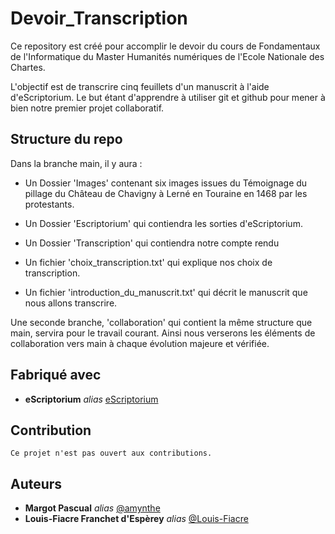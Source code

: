 # Devoir_Transcription

Ce repository est créé pour accomplir le devoir du cours de Fondamentaux de l'Informatique du Master Humanités numériques de l'Ecole Nationale des Chartes.


L'objectif est de transcrire cinq feuillets d'un manuscrit à l'aide d'eScriptorium.
Le but étant d'apprendre à utiliser git et github pour mener à bien notre premier projet collaboratif.

## Structure du repo

Dans la branche main, il y aura : 

 - Un Dossier 'Images' contenant six images issues du Témoignage du pillage du Château de Chavigny à Lerné en Touraine en 1468 par les protestants.

 - Un Dossier 'Escriptorium' qui contiendra les sorties d'eScriptorium.

 - Un Dossier 'Transcription' qui contiendra notre compte rendu

 - Un fichier 'choix_transcription.txt' qui explique nos choix de transcription.
  
 - Un fichier 'introduction_du_manuscrit.txt' qui décrit le manuscrit que nous allons transcrire.


Une seconde branche, 'collaboration' qui contient la même structure que main, servira pour le travail courant. Ainsi nous verserons les éléments de collaboration vers main à chaque évolution majeure et vérifiée.

## Fabriqué avec

* **eScriptorium** _alias_ [eScriptorium](https://escriptorium.inria.fr)

## Contribution

	Ce projet n'est pas ouvert aux contributions.

## Auteurs

* **Margot Pascual** _alias_ [@amynthe](https://github.com/amynthe)
* **Louis-Fiacre Franchet d'Espèrey** _alias_ [@Louis-Fiacre](https://github.com/Louis-Fiacre)
